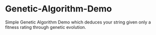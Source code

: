 # Genetic-Algorithm-Demo
Simple Genetic Algorithm Demo which deduces your string given only a fitness rating through genetic evolution. 
